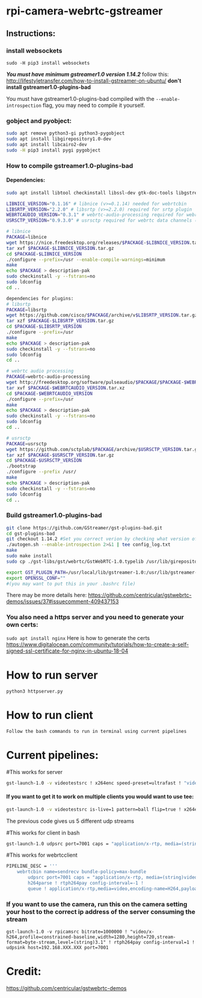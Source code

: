 # rpi-camera-webrtc-gstreamer

## Instructions:
### install websockets
```
sudo -H pip3 install websockets
```
***You must have minimum gstreamer1.0 version 1.14.2***
follow this: http://lifestyletransfer.com/how-to-install-gstreamer-on-ubuntu/
**don't install gstreamer1.0-plugins-bad**

You must have gstreamer1.0-plugins-bad compiled with the `--enable-introspection` flag, you may need to compile it yourself.
### gobject and pyobject:

```sh
sudo apt remove python3-gi python3-pygobject
sudo apt install libgirepository1.0-dev
sudo apt install libcairo2-dev
sudo -H pip3 install pygi pygobject
```

### How to compile gstreamer1.0-plugins-bad
#### Dependencies:
```sh
sudo apt install libtool checkinstall libssl-dev gtk-doc-tools libgstreamer-plugins-base1.0-dev

LIBNICE_VERSION="0.1.16" # libnice (v>=0.1.14) needed for webrtcbin
LIBSRTP_VERSION="2.2.0" # libsrtp (v>=2.2.0) required for srtp plugin
WEBRTCAUDIO_VERSION="0.3.1" # webrtc-audio-processing required for webrtcdsp
USRSCTP_VERSION="0.9.3.0" # usrsctp required for webrtc data channels (sctp)

# libnice 
PACKAGE=libnice
wget https://nice.freedesktop.org/releases/$PACKAGE-$LIBNICE_VERSION.tar.gz
tar xvf $PACKAGE-$LIBNICE_VERSION.tar.gz
cd $PACKAGE-$LIBNICE_VERSION
./configure --prefix=/usr --enable-compile-warnings=minimum
make
echo $PACKAGE > description-pak
sudo checkinstall -y --fstrans=no
sudo ldconfig
cd ..

dependencies for plugins:
# libsrtp
PACKAGE=libsrtp
wget https://github.com/cisco/$PACKAGE/archive/v$LIBSRTP_VERSION.tar.gz -O $PACKAGE-$LIBSRTP_VERSION.tar.gz
tar xzf $PACKAGE-$LIBSRTP_VERSION.tar.gz
cd $PACKAGE-$LIBSRTP_VERSION
./configure --prefix=/usr
make
echo $PACKAGE > description-pak
sudo checkinstall -y --fstrans=no
sudo ldconfig
cd ..

# webrtc audio processing
PACKAGE=webrtc-audio-processing
wget http://freedesktop.org/software/pulseaudio/$PACKAGE/$PACKAGE-$WEBRTCAUDIO_VERSION.tar.xz
tar xvf $PACKAGE-$WEBRTCAUDIO_VERSION.tar.xz
cd $PACKAGE-$WEBRTCAUDIO_VERSION
./configure --prefix=/usr
make
echo $PACKAGE > description-pak
sudo checkinstall -y --fstrans=no
sudo ldconfig
cd ..

# usrsctp
PACKAGE=usrsctp
wget https://github.com/sctplab/$PACKAGE/archive/$USRSCTP_VERSION.tar.gz -O $PACKAGE-$USRSCTP_VERSION.tar.gz
tar xzf $PACKAGE-$USRSCTP_VERSION.tar.gz
cd $PACKAGE-$USRSCTP_VERSION
./bootstrap
./configure --prefix /usr/
make
echo $PACKAGE > description-pak
sudo checkinstall -y --fstrans=no
sudo ldconfig
cd ..
```

### Build gstreamer1.0-plugins-bad
```sh
git clone https://github.com/GStreamer/gst-plugins-bad.git
cd gst-plugins-bad
git checkout 1.14.2 #Set you correct verion by checking what version of gstreamer you currently have.
./autogen.sh --enable-introspection 2>&1 | tee config_log.txt
make
sudo make install
sudo cp ./gst-libs/gst/webrtc/GstWebRTC-1.0.typelib /usr/lib/girepository-1.0/
```

```sh
export GST_PLUGIN_PATH=/usr/local/lib/gstreamer-1.0:/usr/lib/gstreamer-1.0
export OPENSSL_CONF=""
#(you may want to put this in your .bashrc file)
```
There may be more details here: https://github.com/centricular/gstwebrtc-demos/issues/37#issuecomment-409437153

### You also need a https server and you need to generate your own certs:
```sudo apt install nginx```
Here is how to generate the certs https://www.digitalocean.com/community/tutorials/how-to-create-a-self-signed-ssl-certificate-for-nginx-in-ubuntu-18-04

# How to run server
`python3 httpserver.py`

# How to run client
`Follow the bash commands to run in terminal using current pipelines`

# Current pipelines:

#This works for server
```sh
gst-launch-1.0 -v videotestsrc ! x264enc speed-preset=ultrafast ! "video/x-h264,profile=constrained-baseline,width=1280,height=720,stream-format=byte-stream,level=(string)3.1" ! rtph264pay config-interval=1 ! udpsink port=7001
```
#### If you want to get it to work on multiple clients you would want to use tee:
```sh
gst-launch-1.0 -v videotestsrc is-live=1 pattern=ball flip=true ! x264enc speed-preset=ultrafast tune=zerolatency ! "video/x-h264,profile=constrained-baseline,width=1280,height=720,stream-format=byte-stream,level=(string)3.1" ! rtph264pay ! tee name=t t. ! queue ! udpsink auto-multicast=true port=7000 t. ! queue ! udpsink auto-multicast=true port=7000 t. ! queue ! udpsink auto-multicast=true port=7000 t. ! queue ! udpsink auto-multicast=true port=7000 t. ! queue ! udpsink auto-multicast=true port=7000
```
The previous code gives us 5 different udp streams

#This works for client in bash

```sh
gst-launch-1.0 udpsrc port=7001 caps = "application/x-rtp, media=(string)video, clock-rate=(int)90000, encoding-name=(string)H264, payload=(int)96" ! rtph264depay ! h264parse ! avdec_h264 ! autovideosink
```

#This works for webrtcclient
```sh
PIPELINE_DESC = '''
	webrtcbin name=sendrecv bundle-policy=max-bundle
        udpsrc port=7001 caps = "application/x-rtp, media=(string)video, clock-rate=(int)90000, encoding-name=(string)H264, payload=(int)96" ! rtph264depay ! 
        h264parse ! rtph264pay config-interval=-1 !
        queue ! application/x-rtp,media=video,encoding-name=H264,payload=96 ! rtpjitterbuffer ! sendrecv.'''

```
### If you want to use the camera, run this on the camera setting your host to the correct ip address of the server consuming the stream

```
gst-launch-1.0 -v rpicamsrc bitrate=1000000 ! "video/x-h264,profile=constrained-baseline,width=1280,height=720,stream-format=byte-stream,level=(string)3.1" ! rtph264pay config-interval=1 ! udpsink host=192.168.XXX.XXX port=7001
```
# Credit:
https://github.com/centricular/gstwebrtc-demos
